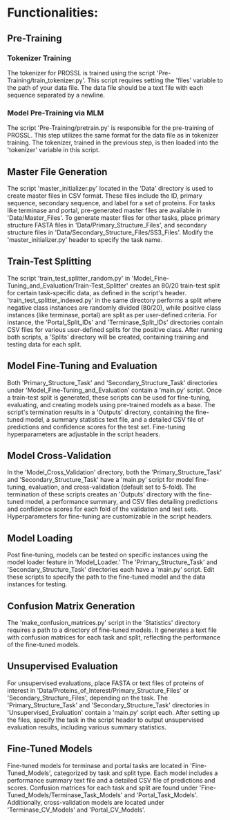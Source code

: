 # Functionalities:

## Pre-Training
### Tokenizer Training
The tokenizer for PROSSL is trained using the script 'Pre-Training/train_tokenizer.py'. This script requires setting the 'files' variable to the path of your data file. The data file should be a text file with each sequence separated by a newline.

### Model Pre-Training via MLM
The script 'Pre-Training/pretrain.py' is responsible for the pre-training of PROSSL. This step utilizes the same format for the data file as in tokenizer training. The tokenizer, trained in the previous step, is then loaded into the 'tokenizer' variable in this script.

## Master File Generation

The script 'master_initializer.py' located in the 'Data' directory is used to create master files in CSV format. These files include the ID, primary sequence, secondary sequence, and label for a set of proteins. For tasks like terminase and portal, pre-generated master files are available in 'Data/Master_Files'. To generate master files for other tasks, place primary structure FASTA files in 'Data/Primary_Structure_Files', and secondary structure files in 'Data/Secondary_Structure_Files/SS3_Files'. Modify the 'master_initializer.py' header to specify the task name.

## Train-Test Splitting

The script 'train_test_splitter_random.py' in 'Model_Fine-Tuning_and_Evaluation/Train-Test_Splitter' creates an 80/20 train-test split for certain task-specific data, as defined in the script's header. 'train_test_splitter_indexed.py' in the same directory performs a split where negative class instances are randomly divided (80/20), while positive class instances (like terminase, portal) are split as per user-defined criteria. For instance, the 'Portal_Split_IDs' and 'Terminase_Split_IDs' directories contain CSV files for various user-defined splits for the positive class. After running both scripts, a 'Splits' directory will be created, containing training and testing data for each split.

## Model Fine-Tuning and Evaluation

Both 'Primary_Structure_Task' and 'Secondary_Structure_Task' directories under 'Model_Fine-Tuning_and_Evaluation' contain a 'main.py' script. Once a train-test split is generated, these scripts can be used for fine-tuning, evaluating, and creating models using pre-trained models as a base. The script's termination results in a 'Outputs' directory, containing the fine-tuned model, a summary statistics text file, and a detailed CSV file of predictions and confidence scores for the test set. Fine-tuning hyperparameters are adjustable in the script headers.

## Model Cross-Validation

In the 'Model_Cross_Validation' directory, both the 'Primary_Structure_Task' and 'Secondary_Structure_Task' have a 'main.py' script for model fine-tuning, evaluation, and cross-validation (default set to 5-fold). The termination of these scripts creates an 'Outputs' directory with the fine-tuned model, a performance summary, and CSV files detailing predictions and confidence scores for each fold of the validation and test sets. Hyperparameters for fine-tuning are customizable in the script headers.

## Model Loading

Post fine-tuning, models can be tested on specific instances using the model loader feature in 'Model_Loader.' The 'Primary_Structure_Task' and 'Secondary_Structure_Task' directories each have a 'main.py' script. Edit these scripts to specify the path to the fine-tuned model and the data instances for testing.

## Confusion Matrix Generation

The 'make_confusion_matrices.py' script in the 'Statistics' directory requires a path to a directory of fine-tuned models. It generates a text file with confusion matrices for each task and split, reflecting the performance of the fine-tuned models.

## Unsupervised Evaluation

For unsupervised evaluations, place FASTA or text files of proteins of interest in 'Data/Proteins_of_Interest/Primary_Structure_Files' or 'Secondary_Structure_Files', depending on the task. The 'Primary_Structure_Task' and 'Secondary_Structure_Task' directories in 'Unsupervised_Evaluation' contain a 'main.py' script each. After setting up the files, specify the task in the script header to output unsupervised evaluation results, including various summary statistics.

## Fine-Tuned Models

Fine-tuned models for terminase and portal tasks are located in 'Fine-Tuned_Models', categorized by task and split type. Each model includes a performance summary text file and a detailed CSV file of predictions and scores. Confusion matrices for each task and split are found under 'Fine-Tuned_Models/Terminase_Task_Models' and 'Portal_Task_Models'. Additionally, cross-validation models are located under 'Terminase_CV_Models' and 'Portal_CV_Models'.
